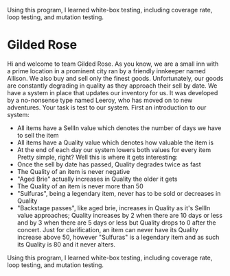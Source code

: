 
Using this program, I learned white-box testing, including coverage rate, loop testing, and mutation testing.

Gilded Rose 
=========== 
Hi and welcome to team Gilded Rose. As you know, we are a small inn with a prime 
location in a prominent city ran by a friendly innkeeper named Allison. We also buy 
and sell only the finest goods. Unfortunately, our goods are constantly degrading in 
quality as they approach their sell by date. We have a system in place that updates our 
inventory for us. It was developed by a no-nonsense type named Leeroy, who has 
moved on to new adventures. Your task is test to our system. 
First an introduction to our system: 
* All items have a SellIn value which denotes the number of days we have to sell the 
item 
* All items have a Quality value which denotes how valuable the item is 
* At the end of each day our system lowers both values for every item 
Pretty simple, right? Well this is where it gets interesting: 
* Once the sell by date has passed, Quality degrades twice as fast 
* The Quality of an item is never negative 
* "Aged Brie" actually increases in Quality the older it gets 
* The Quality of an item is never more than 50 
* "Sulfuras", being a legendary item, never has to be sold or decreases in Quality 
* "Backstage passes", like aged brie, increases in Quality as it's SellIn value 
approaches; 
Quality increases by 2 when there are 10 days or less and by 3 when there are 5 days 
or 
less but Quality drops to 0 after the concert. 
Just for clarification, an item can never have its Quality increase above 50, however 
"Sulfuras" is a legendary item and as such its Quality is 80 and it never alters.

Using this program, I learned white-box testing, including coverage rate, loop testing, and mutation testing.
